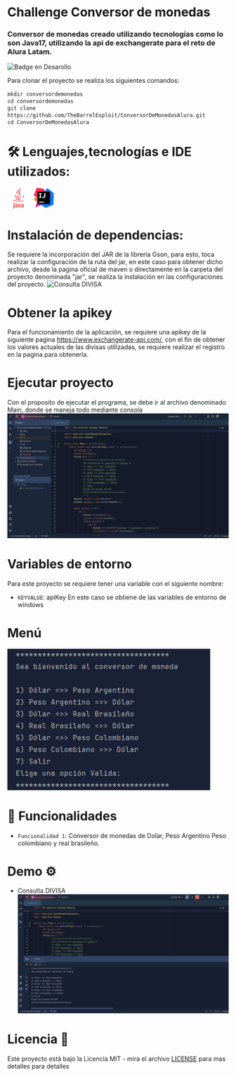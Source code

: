 # Challenge Conversor de monedas

### Conversor de monedas creado utilizando tecnologías como lo son Java17, utilizando la api de exchangerate para el reto de Alura Latam.

![Badge en Desarollo](https://img.shields.io/badge/STATUS-%20Finalizado-red)


Para clonar el proyecto se realiza los siguientes comandos:

```
mkdir conversordemonedas
cd conversordemonedas 
git clone https://github.com/TheBarrelExploit/ConversorDeMonedasAlura.git
cd ConversorDeMonedasAlura 
```
# :hammer_and_wrench: Lenguajes,tecnologías e IDE utilizados:
<div> 
 <img src="https://github.com/devicons/devicon/blob/master/icons/java/java-plain-wordmark.svg" title="Java" alt="Java" width="50" height="50"/>&nbsp;
 <img src="https://github.com/devicons/devicon/blob/master/icons/intellij/intellij-original.svg"  title="intellij" alt="intellij" width="50" height="50"/>&nbsp;
</div>

# Instalación de dependencias:
Se requiere la incorporación del JAR de la libreria Gson, para esto, toca realizar la configuración de la ruta del jar, en este caso
para obtener dicho archivo, desde la pagina oficial de maven o directamente en la carpeta del proyecto denominada "jar", se realiza la 
instalación en las configuraciones del proyecto.
![Consulta DIVISA](resource/configuracion.gif)
# Obtener la apikey
Para el funcionamiento de la aplicación, se requiere una apikey de la siguiente pagina https://www.exchangerate-api.com/, con el fin de 
obtener los valores actuales de las divisas utilizadas, se requiere realizar el registro en la pagina para obtenerla.


# Ejecutar proyecto
Con el proposito de ejecutar el programa, se debe ir al archivo denominado Main, donde se maneja todo mediante consola
![Consulta DIVISA](resource/ejecutarmain.gif)
# Variables de entorno
Para este proyecto se requiere tener una variable con el siguiente nombre:
- `KEYVALUE`: apiKey
En este caso se obtiene de las variables de entorno de windows
# Menú
![Consulta DIVISA](resource/menu.png)

# 🔨 Funcionalidades 
- `Funcionalidad 1`: Conversor de monedas de Dolar, Peso Argentino
Peso colombiano y real brasileño.

  
# Demo ⚙️
- Consulta DIVISA
![Consulta DIVISA](resource/consulta.gif)


# Licencia 📄
Este proyecto está bajo la Licencia MIT - mira el archivo [LICENSE](LICENSE) para mas detalles para detalles








